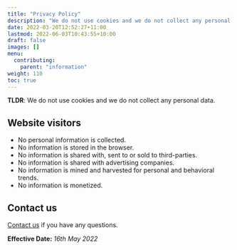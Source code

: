 ```yaml
---
title: "Privacy Policy"
description: "We do not use cookies and we do not collect any personal data."
date: 2022-03-20T12:52:27+11:00
lastmod: 2022-06-03T10:43:55+10:00
draft: false
images: []
menu:
  contributing:
    parent: "information"
weight: 110
toc: true
---
```


__TLDR__: We do not use cookies and we do not collect any personal data.

## Website visitors

- No personal information is collected.
- No information is stored in the browser.
- No information is shared with, sent to or sold to third-parties.
- No information is shared with advertising companies.
- No information is mined and harvested for personal and behavioral trends.
- No information is monetized.

## Contact us

[Contact us](contact.md) if you have any questions.

**Effective Date:** _16th May 2022_
